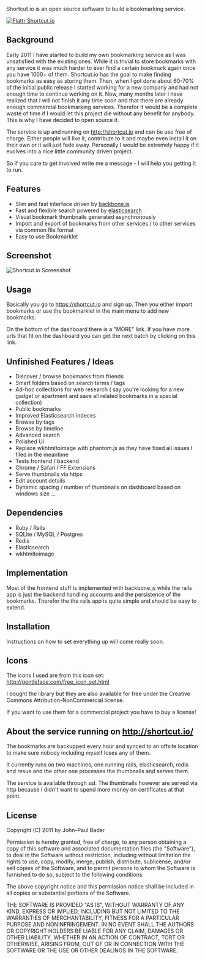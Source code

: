 Shortcut.io is an open source software to build a bookmarking service.

[![Flattr Shortcut.io](http://api.flattr.com/button/flattr-badge-large.png)](http://flattr.com/thing/438691/Shortcut-io-Bookmarking)

## Background

Early 2011 I have started to build my own bookmarking service as I was unsatisfied
with the existing ones. While it is trivial to store bookmarks with any service
it was much harder to ever find a certain bookmark again once you have 1000+ of
them. Shortcut.io has the goal to make finding bookmarks as easy as storing them.
Then, when I got done about 60-70% of the initial public release I started working
for a new company and had not enough time to continue working on it. Now, many
months later I have realized that I will not finish it any time soon and that
there are already enough commercial bookmarking services. Therefor it would be
a complete waste of time if I would let this project die without any benefit for
anybody. This is why I have decided to open source it.

The service is up and running on http://shortcut.io and can be use free of charge.
Either people will like it, contribute to it and maybe even install it on their
own or it will just fade away. Personally I would be extremely happy if it evolves
into a nice little community driven project.

So if you care to get involved write me a message - I will help you getting it
to run.

## Features

* Slim and fast interface driven by [backbone.js](http://documentcloud.github.com/backbone/)
* Fast and flexible search powered by [elasticsearch](http://www.elasticsearch.org/)
* Visual bookmark thumbnails generated asynchronously
* Import and export of bookmarks from other services / to other services via common file format
* Easy to use Bookmarklet

## Screenshot

![Shortcut.io Screenshot](http://smyck.org/shortcutio.jpg)

## Usage

Basically you go to https://shortcut.io and sign up. Then you either import bookmarks or use the bookmarklet in the main menu to add new bookmarks.

On the bottom of the dashboard there is a "MORE" link. If you have more urls that fit on the dashboard you can get the next batch by clicking on this link.

## Unfinished Features / Ideas

* Discover / browse bookmarks from friends
* Smart folders based on search terms / tags
* Ad-hoc collections for web research ( say you're looking for a new gadget or apartment and save all related bookmarks in a special collection)
* Public bookmarks
* Improved Elasticsearch indeces
* Browse by tags
* Browse by timeline
* Advanced search
* Polished UI
* Replace wkhtmltoimage with phantom.js as they have fixed all issues I filed in the meantime
* Tests frontend / backend
* Chrome / Safari / FF Extensions
* Serve thumbnails via https
* Edit account details
* Dynamic spacing / number of thumbnails on dashboard based on windows size
…

## Dependencies

* Ruby / Rails
* SQLite / MySQL / Postgres
* Redis
* Elasticsearch
* wkhtmltoimage

## Implementation

Most of the frontend stuff is implemented with backbone.js while the rails app is just the backend handling accounts and the persistence of the bookmarks.
Therefor the the rails app is quite simple and should be easy to extend.

## Installation

Instructions on how to set everything up will come really soon.

## Icons
The icons I used are from this icon set: http://gentleface.com/free_icon_set.html

I bought the library but they are also available for free under the
Creative Commons Attribution-NonCommercial license.

If you want to use them for a commercial project you have to buy a license!

## About the service running on http://shortcut.io/

The bookmarks are backupped every hour and synced to an offsite
location to make sure nobody including myself loses any of them.

It currently runs on two machines, one running rails, elasticsearch, redis and
resue and the other one processes the thumbnails and serves them.

The service is available through ssl. The thumbnails however are served via http
because I didn't want to spend more money on certificates at that point.

## License

Copyright (C) 2011 by John-Paul Bader

Permission is hereby granted, free of charge, to any person obtaining a copy
of this software and associated documentation files (the "Software"), to deal
in the Software without restriction, including without limitation the rights
to use, copy, modify, merge, publish, distribute, sublicense, and/or sell
copies of the Software, and to permit persons to whom the Software is
furnished to do so, subject to the following conditions:

The above copyright notice and this permission notice shall be included in
all copies or substantial portions of the Software.

THE SOFTWARE IS PROVIDED "AS IS", WITHOUT WARRANTY OF ANY KIND, EXPRESS OR
IMPLIED, INCLUDING BUT NOT LIMITED TO THE WARRANTIES OF MERCHANTABILITY,
FITNESS FOR A PARTICULAR PURPOSE AND NONINFRINGEMENT. IN NO EVENT SHALL THE
AUTHORS OR COPYRIGHT HOLDERS BE LIABLE FOR ANY CLAIM, DAMAGES OR OTHER
LIABILITY, WHETHER IN AN ACTION OF CONTRACT, TORT OR OTHERWISE, ARISING FROM,
OUT OF OR IN CONNECTION WITH THE SOFTWARE OR THE USE OR OTHER DEALINGS IN
THE SOFTWARE.